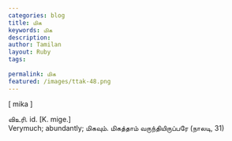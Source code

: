 ```yaml
---
categories: blog
title: மிக
keywords: மிக
description: 
author: Tamilan
layout: Ruby
tags: 
 
permalink: மிக
featured: /images/ttak-48.png
---
```

  
[ mika ]  
  
விஉரி. id. [K. mige.]  
Verymuch; abundantly; மிகவும். மிகத்தாம் வருந்தியிருப்பரே (நாலடி, 31)